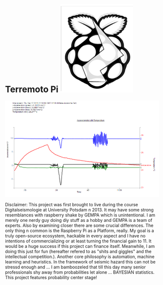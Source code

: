 # Terremoto Pi ![Terremoto Pi Logo](/icons/terremotoPiIcon.png)

![Web Seismometer](/images/WebSeismometer.png)

Disclaimer:
This project was first brought to live during the course Digitalseismologie at University Potsdam n 2013. It may have some strong resemblances with raspberry shake by GEMPA which is unintentional. 
I am merely one nerdy guy doing diy stuff as a hobby and GEMPA is a team of experts.
Also by examining closer there are some crucial differences. The only thing n common is the Raspberry Pi as a Platform, really.
My goal is a truly open-source ecosystem, hackable in every aspect and I have no intentions of commercializing or at least turning the financial gain to 11. It would be a huge success if this project can finance itself.
Meanwhile, I am doing this just for fun (hereafter refered to as "shits and giggles" and the intellectual competition.).
Another core philosophy is automation, machine learning and heuristics. In the framework of seismic hazard this can not be stressd enough and  ... I am bamboozeled that till this day many senior professionals shy away from probabilities let alone ... BAYESIAN statistics.
This project features probability center stage!
